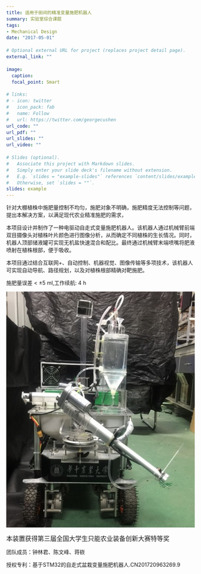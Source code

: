 ```yaml
---
title: 适用于田间的精准变量施肥机器人
summary: 实验室综合课题
tags:
- Mechanical Design
date: "2017-05-01"

# Optional external URL for project (replaces project detail page).
external_link: ""

image:
  caption: 
  focal_point: Smart

# links:
# - icon: twitter
#   icon_pack: fab
#   name: Follow
#   url: https://twitter.com/georgecushen
url_code: ""
url_pdf: ""
url_slides: ""
url_video: ""

# Slides (optional).
#   Associate this project with Markdown slides.
#   Simply enter your slide deck's filename without extension.
#   E.g. `slides = "example-slides"` references `content/slides/example-slides.md`.
#   Otherwise, set `slides = ""`.
slides: example
---
```

针对大棚植株中施肥量控制不均匀，施肥对象不明确，施肥精度无法控制等问题，提出本解决方案，以满足现代农业精准施肥的需求，

本项目设计并制作了一种电驱动自走式变量施肥机器人。该机器人通过机械臂前端双目摄像头对植株叶片颜色进行图像分析，从而确定不同植株的生长情况。同时，机器人顶部储液罐可实现无机盐快速混合和配比。最终通过机械臂末端喷嘴将肥液喷射在植株根部，便于吸收。

本项目通过结合互联网+、自动控制、机器视觉、图像传输等多项技术，该机器人可实现自动导航、路径规划，以及对植株根部精确对靶施肥。

施肥量误差 < ±5 ml,工作续航: 4 h

![装置实物图](./index_02.jpg)

<big>本装置获得第三届全国大学生只能农业装备创新大赛特等奖</big>

团队成员：钟林君、陈文峰、蒋嵚

授权专利：基于STM32的自走式盆栽变量施肥机器人.CN201720963269.9